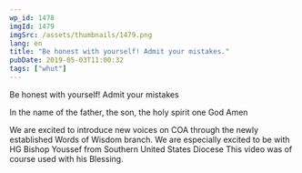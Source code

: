 ```yaml
---
wp_id: 1478
imgId: 1479
imgSrc: /assets/thumbnails/1479.png
lang: en
title: "Be honest with yourself! Admit your mistakes."
pubDate: 2019-05-03T11:00:32
tags: ["whut"]
---
```


<!-- page: 6 -->

<p>Be honest with yourself! Admit your mistakes</p>
<p>In the name of the father, the son, the holy spirit one God Amen</p>
<p>We are excited to introduce new voices on COA through the newly established Words of Wisdom branch. We are especially excited to be with HG Bishop Youssef from Southern United States Diocese This video was of course used with his Blessing.</p>
